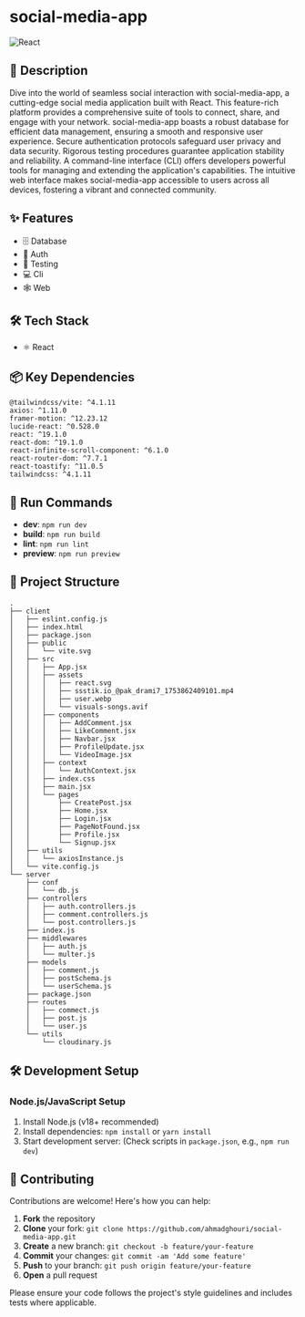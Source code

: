 # social-media-app

![React](https://img.shields.io/badge/-React-blue?logo=react&logoColor=white)

## 📝 Description

Dive into the world of seamless social interaction with social-media-app, a cutting-edge social media application built with React. This feature-rich platform provides a comprehensive suite of tools to connect, share, and engage with your network. social-media-app boasts a robust database for efficient data management, ensuring a smooth and responsive user experience. Secure authentication protocols safeguard user privacy and data security. Rigorous testing procedures guarantee application stability and reliability. A command-line interface (CLI) offers developers powerful tools for managing and extending the application's capabilities. The intuitive web interface makes social-media-app accessible to users across all devices, fostering a vibrant and connected community.

## ✨ Features

- 🗄️ Database
- 🔐 Auth
- 🧪 Testing
- 💻 Cli
- 🕸️ Web


## 🛠️ Tech Stack

- ⚛️ React


## 📦 Key Dependencies

```
@tailwindcss/vite: ^4.1.11
axios: ^1.11.0
framer-motion: ^12.23.12
lucide-react: ^0.528.0
react: ^19.1.0
react-dom: ^19.1.0
react-infinite-scroll-component: ^6.1.0
react-router-dom: ^7.7.1
react-toastify: ^11.0.5
tailwindcss: ^4.1.11
```

## 🚀 Run Commands

- **dev**: `npm run dev`
- **build**: `npm run build`
- **lint**: `npm run lint`
- **preview**: `npm run preview`


## 📁 Project Structure

```
.
├── client
│   ├── eslint.config.js
│   ├── index.html
│   ├── package.json
│   ├── public
│   │   └── vite.svg
│   ├── src
│   │   ├── App.jsx
│   │   ├── assets
│   │   │   ├── react.svg
│   │   │   ├── ssstik.io_@pak_drami7_1753862409101.mp4
│   │   │   ├── user.webp
│   │   │   └── visuals-songs.avif
│   │   ├── components
│   │   │   ├── AddComment.jsx
│   │   │   ├── LikeComment.jsx
│   │   │   ├── Navbar.jsx
│   │   │   ├── ProfileUpdate.jsx
│   │   │   └── VideoImage.jsx
│   │   ├── context
│   │   │   └── AuthContext.jsx
│   │   ├── index.css
│   │   ├── main.jsx
│   │   └── pages
│   │       ├── CreatePost.jsx
│   │       ├── Home.jsx
│   │       ├── Login.jsx
│   │       ├── PageNotFound.jsx
│   │       ├── Profile.jsx
│   │       └── Signup.jsx
│   ├── utils
│   │   └── axiosInstance.js
│   └── vite.config.js
└── server
    ├── conf
    │   └── db.js
    ├── controllers
    │   ├── auth.controllers.js
    │   ├── comment.controllers.js
    │   └── post.controllers.js
    ├── index.js
    ├── middlewares
    │   ├── auth.js
    │   └── multer.js
    ├── models
    │   ├── comment.js
    │   ├── postSchema.js
    │   └── userSchema.js
    ├── package.json
    ├── routes
    │   ├── commect.js
    │   ├── post.js
    │   └── user.js
    └── utils
        └── cloudinary.js
```

## 🛠️ Development Setup

### Node.js/JavaScript Setup
1. Install Node.js (v18+ recommended)
2. Install dependencies: `npm install` or `yarn install`
3. Start development server: (Check scripts in `package.json`, e.g., `npm run dev`)


## 👥 Contributing

Contributions are welcome! Here's how you can help:

1. **Fork** the repository
2. **Clone** your fork: `git clone https://github.com/ahmadghouri/social-media-app.git`
3. **Create** a new branch: `git checkout -b feature/your-feature`
4. **Commit** your changes: `git commit -am 'Add some feature'`
5. **Push** to your branch: `git push origin feature/your-feature`
6. **Open** a pull request

Please ensure your code follows the project's style guidelines and includes tests where applicable.

